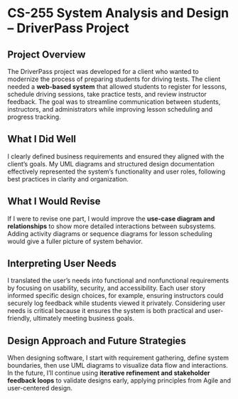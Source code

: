 # CS-255 System Analysis and Design – DriverPass Project

## Project Overview
The DriverPass project was developed for a client who wanted to modernize the process of preparing students for driving tests. The client needed a **web-based system** that allowed students to register for lessons, schedule driving sessions, take practice tests, and review instructor feedback. The goal was to streamline communication between students, instructors, and administrators while improving lesson scheduling and progress tracking.

## What I Did Well
I clearly defined business requirements and ensured they aligned with the client’s goals. My UML diagrams and structured design documentation effectively represented the system’s functionality and user roles, following best practices in clarity and organization.

## What I Would Revise
If I were to revise one part, I would improve the **use-case diagram and relationships** to show more detailed interactions between subsystems. Adding activity diagrams or sequence diagrams for lesson scheduling would give a fuller picture of system behavior.

## Interpreting User Needs
I translated the user’s needs into functional and nonfunctional requirements by focusing on usability, security, and accessibility. Each user story informed specific design choices, for example, ensuring instructors could securely log feedback while students viewed it privately. Considering user needs is critical because it ensures the system is both practical and user-friendly, ultimately meeting business goals.

## Design Approach and Future Strategies
When designing software, I start with requirement gathering, define system boundaries, then use UML diagrams to visualize data flow and interactions. In the future, I’ll continue using **iterative refinement and stakeholder feedback loops** to validate designs early, applying principles from Agile and user-centered design.
